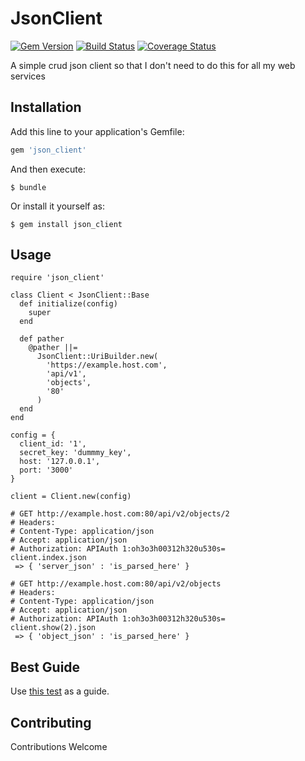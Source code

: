 # JsonClient
[![Gem
Version](https://badge.fury.io/rb/json_client.svg)](http://badge.fury.io/rb/json_client)
[![Build
Status](https://travis-ci.org/johnmcconnell/json_client.svg?branch=master)](https://travis-ci.org/johnmcconnell/json_client)
[![Coverage
Status](https://coveralls.io/repos/johnmcconnell/json_client/badge.png?branch=master)](https://coveralls.io/r/johnmcconnell/json_client?branch=master)

A simple crud json client so that I don't need to do this for
all my web services

## Installation

Add this line to your application's Gemfile:

```ruby
gem 'json_client'
```

And then execute:

    $ bundle

Or install it yourself as:

    $ gem install json_client

## Usage

```
require 'json_client'

class Client < JsonClient::Base
  def initialize(config)
    super
  end

  def pather
    @pather ||=
      JsonClient::UriBuilder.new(
        'https://example.host.com',
        'api/v1',
        'objects',
        '80'
      )
  end
end

config = {
  client_id: '1',
  secret_key: 'dummmy_key',
  host: '127.0.0.1',
  port: '3000'
}

client = Client.new(config)

# GET http://example.host.com:80/api/v2/objects/2
# Headers:
# Content-Type: application/json
# Accept: application/json
# Authorization: APIAuth 1:oh3o3h00312h320u530s=
client.index.json
 => { 'server_json' : 'is_parsed_here' }

# GET http://example.host.com:80/api/v2/objects
# Headers:
# Content-Type: application/json
# Accept: application/json
# Authorization: APIAuth 1:oh3o3h00312h320u530s=
client.show(2).json
 => { 'object_json' : 'is_parsed_here' }
```

## Best Guide

Use [this test](https://github.com/johnmcconnell/json_client/blob/master/spec/json_client/base_spec.rb)
as a guide.

## Contributing
Contributions Welcome

